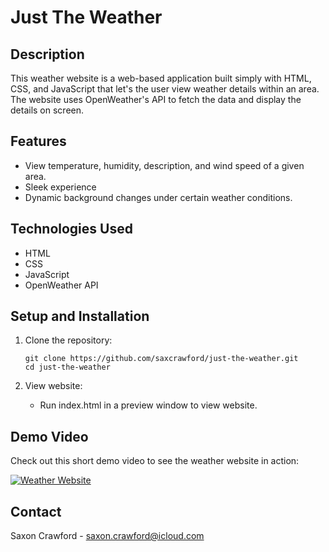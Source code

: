 # Just The Weather

## Description
This weather website is a web-based application built simply with HTML, CSS, and JavaScript that let's the user view weather details within an area. The website uses OpenWeather's API to fetch the data and display the details on screen.

## Features
- View temperature, humidity, description, and wind speed of a given area.
- Sleek experience
- Dynamic background changes under certain weather conditions.

## Technologies Used
- HTML
- CSS
- JavaScript
- OpenWeather API

## Setup and Installation
1. Clone the repository:
   ```
   git clone https://github.com/saxcrawford/just-the-weather.git
   cd just-the-weather
   ```

2. View website:
    - Run index.html in a preview window to view website.

## Demo Video

Check out this short demo video to see the weather website in action:

[![Weather Website](https://img.youtube.com/vi/vJlhyuBwM-Q/0.jpg)](https://youtu.be/vJlhyuBwM-Q)

## Contact
Saxon Crawford - saxon.crawford@icloud.com
